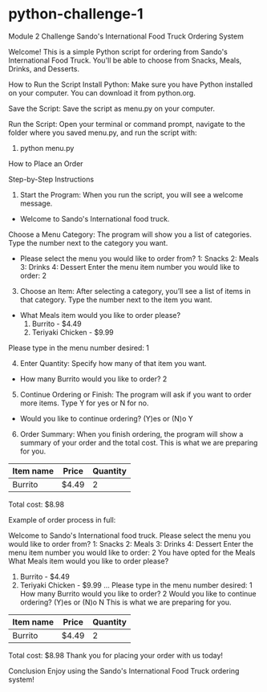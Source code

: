 # python-challenge-1
Module 2 Challenge
Sando's International Food Truck Ordering System

Welcome! This is a simple Python script for ordering from Sando's International Food Truck. You'll be able to choose from Snacks, Meals, Drinks, and Desserts.

How to Run the Script
Install Python: Make sure you have Python installed on your computer. You can download it from python.org.

Save the Script: Save the script as menu.py on your computer.

Run the Script: Open your terminal or command prompt, navigate to the folder where you saved menu.py, and run the script with:
1. python menu.py 

How to Place an Order

Step-by-Step Instructions
1. Start the Program: When you run the script, you will see a welcome message.
- Welcome to Sando's International food truck.

Choose a Menu Category: The program will show you a list of categories. Type the number next to the category you want.
- Please select the menu you would like to order from?
    1: Snacks
    2: Meals
    3: Drinks
    4: Dessert
    Enter the menu item number you would like to order: 2
3. Choose an Item: After selecting a category, you’ll see a list of items in that category. Type the number next to the item you want.
- What Meals item would you like to order please?
    1. Burrito - $4.49
    2. Teriyaki Chicken - $9.99
    
Please type in the menu number desired: 1

4. Enter Quantity: Specify how many of that item you want.
- How many Burrito would you like to order? 2

5. Continue Ordering or Finish: The program will ask if you want to order more items. Type Y for yes or N for no.
- Would you like to continue ordering? (Y)es or (N)o Y

6. Order Summary: When you finish ordering, the program will show a summary of your order and the total cost.
This is what we are preparing for you.

Item name                 | Price  | Quantity
--------------------------|--------|----------
Burrito                   | $4.49  | 2

Total cost: $8.98

Example of order process in full:

Welcome to Sando's International food truck.
Please select the menu you would like to order from?
1: Snacks
2: Meals
3: Drinks
4: Dessert
Enter the menu item number you would like to order: 2
You have opted for the Meals
What Meals item would you like to order please?
1. Burrito - $4.49
2. Teriyaki Chicken - $9.99
...
Please type in the menu number desired: 1
How many Burrito would you like to order? 2
Would you like to continue ordering? (Y)es or (N)o N
This is what we are preparing for you.

Item name                 | Price  | Quantity
--------------------------|--------|----------
Burrito                   | $4.49  | 2

Total cost: $8.98
Thank you for placing your order with us today!

Conclusion
Enjoy using the Sando's International Food Truck ordering system!













